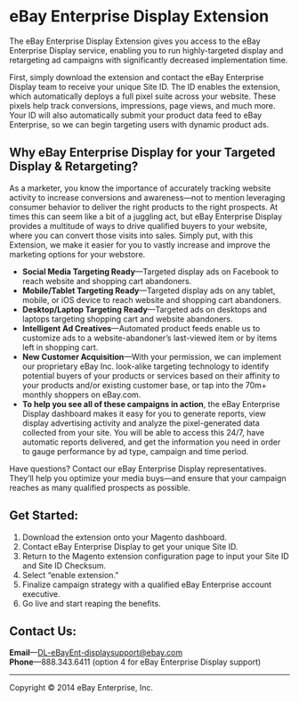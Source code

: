 # eBay Enterprise Display Extension

The eBay Enterprise Display Extension gives you access to the eBay Enterprise Display service, enabling you to run highly-targeted display and retargeting ad campaigns with significantly decreased implementation time.

First, simply download the extension and contact the eBay Enterprise Display team to receive your unique Site ID. The ID enables the extension, which automatically deploys a full pixel suite across your website. These pixels help track conversions, impressions, page views, and much more. Your ID will also automatically submit your product data feed to eBay Enterprise, so we can begin targeting users with dynamic product ads.

## Why eBay Enterprise Display for your Targeted Display & Retargeting?

As a marketer, you know the importance of accurately tracking website activity to increase conversions and awareness—not to mention leveraging consumer behavior to deliver the right products to the right prospects. At times this can seem like a bit of a juggling act, but eBay Enterprise Display provides a multitude of ways to drive qualified buyers to your website, where you can convert those visits into sales. Simply put, with this Extension, we make it easier for you to vastly increase and improve the marketing options for your webstore.

* __Social Media Targeting Ready__—Targeted display ads on Facebook to reach website and shopping cart abandoners.
* __Mobile/Tablet Targeting Ready__—Targeted display ads on any tablet, mobile, or iOS device to reach website and shopping cart abandoners.
* __Desktop/Laptop Targeting Ready__—Targeted ads on desktops and laptops targeting shopping cart and website abandoners.
* __Intelligent Ad Creatives__—Automated product feeds enable us to customize ads to a website-abandoner’s last-viewed item or by items left in shopping cart.
* __New Customer Acquisition__—With your permission, we can implement our proprietary eBay Inc. look-alike targeting technology to identify potential buyers of your products or services based on their affinity to your products and/or existing customer base, or tap into the 70m+ monthly shoppers on eBay.com.
* __To help you see all of these campaigns in action__, the eBay Enterprise Display dashboard makes it easy for you to generate reports, view display advertising activity and analyze the pixel-generated data collected from your site. You will be able to access this 24/7, have automatic reports delivered, and get the information you need in order to gauge performance by ad type, campaign and time period.

Have questions? Contact our eBay Enterprise Display representatives. They’ll help you optimize your media buys—and ensure that your campaign reaches as many qualified prospects as possible.

## Get Started:

1. Download the extension onto your Magento dashboard.
1. Contact eBay Enterprise Display to get your unique Site ID.
1. Return to the Magento extension configuration page to input your Site ID and Site ID Checksum.
1. Select “enable extension.”
1. Finalize campaign strategy with a qualified eBay Enterprise account executive.
1. Go live and start reaping the benefits.

## Contact Us:

__Email__—[DL-eBayEnt-displaysupport@ebay.com](mailto:DL-eBayEnt-displaysupport@ebay.com)  
__Phone__—888.343.6411 (option 4 for eBay Enterprise Display support)

---
Copyright &copy; 2014 eBay Enterprise, Inc.
